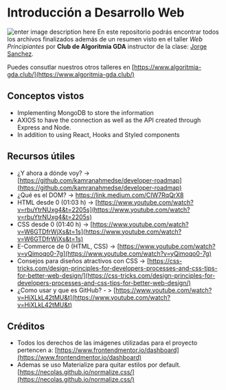 # Introducción a Desarrollo Web
![enter image description here](https://img.evbuc.com/https%3A%2F%2Fcdn.evbuc.com%2Fimages%2F108108655%2F272470550605%2F1%2Foriginal.20200809-020542?w=800&auto=format%2Ccompress&q=75&sharp=10&rect=0%2C80%2C2560%2C1280&s=4a4895e30ae0198acb46f0d1d24e8b50)
En este repositorio podrás encontrar todos los archivos finalizados además de un resumen visto en el taller *Web Principiantes* por **Club de Algoritmia GDA** instructor de la clase: [Jorge Sanchez](https://github.com/S4ND1X).

Puedes consutlar nuestros otros talleres en [https://www.algoritmia-gda.club/](https://www.algoritmia-gda.club/)
## Conceptos vistos

 - Implementing MongoDB to store the information 
 - AXIOS to have the connection as well as the API created through Express and Node.   
 - In addition to using React, Hooks and Styled
   components

## Recursos útiles

 - ¿Y ahora a dónde voy? -> [https://github.com/kamranahmedse/developer-roadmap](https://github.com/kamranahmedse/developer-roadmap)
 - ¿Qué es el DOM? -> https://link.medium.com/CIW7RqQrX8
 - HTML desde  0 (01:03 h)  -> [https://www.youtube.com/watch?v=rbuYtrNUxg4&t=2205s](https://www.youtube.com/watch?v=rbuYtrNUxg4&t=2205s)
 - CSS desde 0 (01:40 h) -> [https://www.youtube.com/watch?v=W6GTDfrWjXs&t=1s](https://www.youtube.com/watch?v=W6GTDfrWjXs&t=1s)
 - E-Commerce de 0 (HTML, CSS) -> [https://www.youtube.com/watch?v=yQimoqo0-7g](https://www.youtube.com/watch?v=yQimoqo0-7g)
 - Consejos para diseños atractivos con CSS -> [https://css-tricks.com/design-principles-for-developers-processes-and-css-tips-for-better-web-design/](https://css-tricks.com/design-principles-for-developers-processes-and-css-tips-for-better-web-design/)
 - ¿Como usar y que es GitHub? - > [https://www.youtube.com/watch?v=HiXLkL42tMU&t](https://www.youtube.com/watch?v=HiXLkL42tMU&t)

## Créditos

 - Todos los derechos de las imágenes utilizadas para el proyecto pertencen a: [https://www.frontendmentor.io/dashboard](https://www.frontendmentor.io/dashboard)
 - Ademas se uso Materialize para quitar estilos por default.   [https://necolas.github.io/normalize.css/](https://necolas.github.io/normalize.css/)
